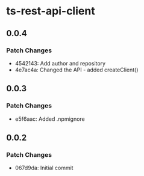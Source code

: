 # ts-rest-api-client

## 0.0.4

### Patch Changes

- 4542143: Add author and repository
- 4e7ac4a: Changed the API - added createClient()

## 0.0.3

### Patch Changes

- e5f6aac: Added .npmignore

## 0.0.2

### Patch Changes

- 067d9da: Initial commit

